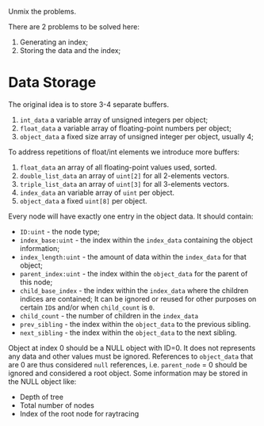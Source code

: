Unmix the problems.

There are 2 problems to be solved here:

1. Generating an index;
2. Storing the data and the index;

# Data Storage

The original idea is to store 3-4 separate buffers.

1. `int_data` a variable array of unsigned integers per object;
2. `float_data` a variable array of floating-point numbers per object;
3. `object_data` a fixed size array of unsigned integer per object, usually 4;

To address repetitions of float/int elements we introduce more buffers:

1. `float_data` an array of all floating-point values used, sorted.
2. `double_list_data` an array of `uint[2]` for all 2-elements vectors.
3. `triple_list_data` an array of `uint[3]` for all 3-elements vectors.
4. `index_data` an variable array of `uint` per object.
5. `object_data` a fixed `uint[8]` per object.

Every node will have exactly one entry in the object data. It should contain:

* `ID:uint` - the node type;
* `index_base:uint` - the index within the `index_data` containing the object information;
* `index_length:uint` - the amount of data within the `index_data` for that object;
* `parent_index:uint` - the index within the `object_data` for the parent of this node;
* `child_base_index` - the index within the `index_data` where the children indices are contained; It can be ignored or reused for other purposes on certain `ID`s and/or when `child_count` is `0`.
* `child_count` - the number of children in the `index_data`
* `prev_sibling` - the index within the `object_data` to the previous sibling.
* `next_sibling` - the index within the `object_data` to the next sibling.

Object at index 0 should be a NULL object with ID=0. It does not represents any data and other values must be ignored. References to `object_data` that are 0 are thus considered `null` references, i.e. `parent_node` = 0 should be ignored and considered a root object. Some information may be stored in the NULL object like:

* Depth of tree
* Total number of nodes
* Index of the root node for raytracing